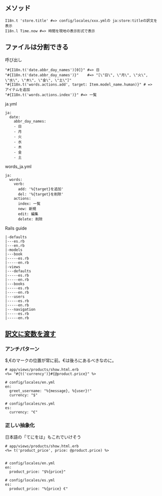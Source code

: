 ## メソッド

```
I18n.t 'store.title' #=> config/locales/xxx.ymlの ja:store:titleの訳文を表示
I18n.l Time.now #=> 時間を現地の表示形式で表示
```

## ファイルは分割できる
呼び出し
```
"#{I18n.t('date.abbr_day_names')[0]}" #=> 日
"#{I18n.t('date.abbr_day_names')}"    #=> "[\"日\", \"月\", \"火\", \"水\", \"木\", \"金\", \"土\"]"
"#{I18n.t('words.actions.add', target: Item.model_name.human)}" # => アイテムを追加
"#{I18n.t('words.actions.index')}" #=> 一覧
```

ja.yml
```
ja:
  date:
    abbr_day_names:
    - 日
    - 月
    - 火
    - 水
    - 木
    - 金
    - 土
```

words_ja.yml
```
ja:
  words:
    verb:
      add: '%{target}を追加'
      del: '%{target}を削除'
    actions:
      index: 一覧
      new: 新規
      edit: 編集
      delete: 削除
```

Rails guide
```
|-defaults
|---es.rb
|---en.rb
|-models
|---book
|-----es.rb
|-----en.rb
|-views
|---defaults
|-----es.rb
|-----en.rb
|---books
|-----es.rb
|-----en.rb
|---users
|-----es.rb
|-----en.rb
|---navigation
|-----es.rb
|-----en.rb
```

## [訳文に変数を渡す](https://railsguides.jp/i18n.html#%E8%A8%B3%E6%96%87%E3%81%AB%E5%A4%89%E6%95%B0%E3%82%92%E6%B8%A1%E3%81%99)

### アンチパターン

$,€のマークの位置が常に前。€は後ろにあるべきなのに。
```
# app/views/products/show.html.erb
<%= "#{t('currency')}#{@product.price}" %>

# config/locales/en.yml
en:
  greet_username: "%{message}, %{user}!"
  currency: "$"

# config/locales/es.yml
es:
  currency: "€"
```

### 正しい抽象化
日本語の「てにをは」もこれでいけそう
```
# app/views/products/show.html.erb
<%= t('product_price', price: @product.price) %>


# config/locales/en.yml
en:
  product_price: "$%{price}"

# config/locales/es.yml
es:
  product_price: "%{price} €"
```

